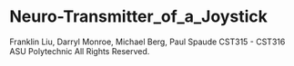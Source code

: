 Neuro-Transmitter_of_a_Joystick
===============================
Franklin Liu, Darryl Monroe, Michael Berg, Paul Spaude
CST315 - CST316  ASU Polytechnic All Rights Reserved. 
